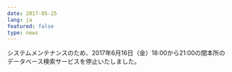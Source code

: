 ```yaml
---
date: 2017-05-25
lang: ja
featured: false
type: news
---
```

システムメンテナンスのため、2017年6月16日（金）18:00から21:00の間本所のデータベース検索サービスを停止いたしました。
